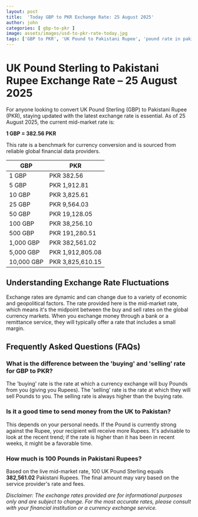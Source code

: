```yaml
---
layout: post
title:  'Today GBP to PKR Exchange Rate: 25 August 2025'
author: john
categories: [ gbp-to-pkr ]
image: assets/images/usd-to-pkr-rate-today.jpg
tags: ['GBP to PKR', 'UK Pound to Pakistani Rupee', 'pound rate in pakistan', 'great britain pound to pkr', 'uk to pakistan money transfer']
---
```


# UK Pound Sterling to Pakistani Rupee Exchange Rate – 25 August 2025

For anyone looking to convert UK Pound Sterling (GBP) to Pakistani Rupee (PKR), staying updated with the latest exchange rate is essential. As of 25 August 2025, the current mid-market rate is:

**1 GBP = 382.56 PKR**

This rate is a benchmark for currency conversion and is sourced from reliable global financial data providers.

| GBP | PKR |
| --- | --- |
| 1 GBP | PKR 382.56 |
| 5 GBP | PKR 1,912.81 |
| 10 GBP | PKR 3,825.61 |
| 25 GBP | PKR 9,564.03 |
| 50 GBP | PKR 19,128.05 |
| 100 GBP | PKR 38,256.10 |
| 500 GBP | PKR 191,280.51 |
| 1,000 GBP | PKR 382,561.02 |
| 5,000 GBP | PKR 1,912,805.08 |
| 10,000 GBP | PKR 3,825,610.15 |


## Understanding Exchange Rate Fluctuations

Exchange rates are dynamic and can change due to a variety of economic and geopolitical factors. The rate provided here is the mid-market rate, which means it's the midpoint between the buy and sell rates on the global currency markets. When you exchange money through a bank or a remittance service, they will typically offer a rate that includes a small margin.

## Frequently Asked Questions (FAQs)

### What is the difference between the 'buying' and 'selling' rate for GBP to PKR?

The 'buying' rate is the rate at which a currency exchange will buy Pounds from you (giving you Rupees). The 'selling' rate is the rate at which they will sell Pounds to you. The selling rate is always higher than the buying rate.

### Is it a good time to send money from the UK to Pakistan?

This depends on your personal needs. If the Pound is currently strong against the Rupee, your recipient will receive more Rupees. It's advisable to look at the recent trend; if the rate is higher than it has been in recent weeks, it might be a favorable time.

### How much is 100 Pounds in Pakistani Rupees?

Based on the live mid-market rate, 100 UK Pound Sterling equals **382,561.02** Pakistani Rupees. The final amount may vary based on the service provider's rate and fees.



*Disclaimer: The exchange rates provided are for informational purposes only and are subject to change. For the most accurate rates, please consult with your financial institution or a currency exchange service.*
